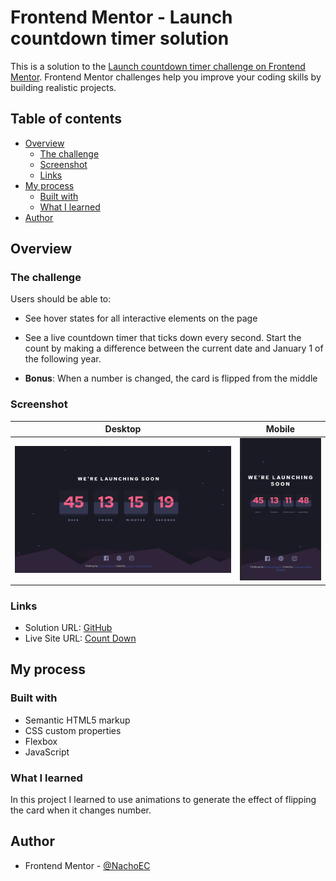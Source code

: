 # Frontend Mentor - Launch countdown timer solution

This is a solution to the [Launch countdown timer challenge on Frontend Mentor](https://www.frontendmentor.io/challenges/launch-countdown-timer-N0XkGfyz-). Frontend Mentor challenges help you improve your coding skills by building realistic projects.

## Table of contents

- [Overview](#overview)
  - [The challenge](#the-challenge)
  - [Screenshot](#screenshot)
  - [Links](#links)
- [My process](#my-process)
  - [Built with](#built-with)
  - [What I learned](#what-i-learned)
- [Author](#author)

## Overview

### The challenge

Users should be able to:

- See hover states for all interactive elements on the page
- See a live countdown timer that ticks down every second. Start the count by making a difference between the current date and January 1 of the following year.

- **Bonus**: When a number is changed, the card is flipped from the middle

### Screenshot

|                   Desktop                    |                   Mobile                    |
| :------------------------------------------: | :-----------------------------------------: |
| ![Theme 1](./images/screenshots/desktop.png) | ![Theme 2](./images/screenshots/mobile.png) |

### Links

- Solution URL: [GitHub](https://github.com/NachoCayuqueo/Countdown-Timer)
- Live Site URL: [Count Down](https://yearly-countdown-timer.vercel.app/)

## My process

### Built with

- Semantic HTML5 markup
- CSS custom properties
- Flexbox
- JavaScript

### What I learned

In this project I learned to use animations to generate the effect of flipping the card when it changes number.

## Author

- Frontend Mentor - [@NachoEC](https://www.frontendmentor.io/profile/NachoCayuqueo)
